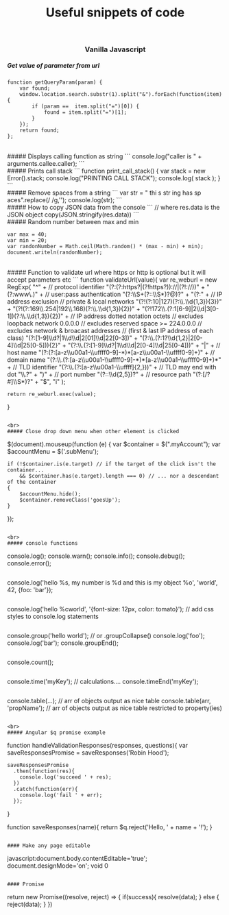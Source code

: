 <h1 align="center">Useful snippets of code</h1>
<br />
<h3 align="center">Vanilla Javascript</h3>

##### Get value of parameter from url
```
function getQueryParam(param) {
    var found;
    window.location.search.substr(1).split("&").forEach(function(item) {
        if (param ==  item.split("=")[0]) {
            found = item.split("=")[1];
        }
    });
    return found;
};
```

<br>
##### Displays calling function as string
```
console.log("caller is " + arguments.callee.caller);
```

<br>
##### Prints call stack
```
function print_call_stack() {
  var stack = new Error().stack;
  console.log("PRINTING CALL STACK");
  console.log( stack );
}
```

<br>
##### Remove spaces from a string
```
var str = " thi s str ing has sp aces".replace(/ /g,'');
console.log(str);
```

<br>
##### How to copy JSON data from the console
```
// where res.data is the JSON object
copy(JSON.stringify(res.data))
```

<br>
##### Random number between max and min

```
var max = 40;
var min = 20;
var randonNumber = Math.ceil(Math.random() * (max - min) + min);
document.writeln(randonNumber);
```

<br>
##### Function to validate url where https or http is optional but it will accept parameters etc
```
function validateUrl(value){
	var re_weburl = new RegExp(
	  "^" +
	    // protocol identifier
	    "(?:(?:https?|(?!https?))://|(?!://))" +
	    "(?:www\.)" +
	    // user:pass authentication
	    "(?:\\S+(?::\\S*)?@)?" +
	    "(?:" +
	      // IP address exclusion
	      // private & local networks
	      "(?!(?:10|127)(?:\\.\\d{1,3}){3})" +
	      "(?!(?:169\\.254|192\\.168)(?:\\.\\d{1,3}){2})" +
	      "(?!172\\.(?:1[6-9]|2\\d|3[0-1])(?:\\.\\d{1,3}){2})" +
	      // IP address dotted notation octets
	      // excludes loopback network 0.0.0.0
	      // excludes reserved space >= 224.0.0.0
	      // excludes network & broacast addresses
	      // (first & last IP address of each class)
	      "(?:[1-9]\\d?|1\\d\\d|2[01]\\d|22[0-3])" +
	      "(?:\\.(?:1?\\d{1,2}|2[0-4]\\d|25[0-5])){2}" +
	      "(?:\\.(?:[1-9]\\d?|1\\d\\d|2[0-4]\\d|25[0-4]))" +
	    "|" +
	      // host name
	      "(?:(?:[a-z\\u00a1-\\uffff0-9]-*)*[a-z\\u00a1-\\uffff0-9]+)" +
	      // domain name
	      "(?:\\.(?:[a-z\\u00a1-\\uffff0-9]-*)*[a-z\\u00a1-\\uffff0-9]+)*" +
	      // TLD identifier
	      "(?:\\.(?:[a-z\\u00a1-\\uffff]{2,}))" +
	      // TLD may end with dot
	      "\\.?" +
	    ")" +
	    // port number
	    "(?::\\d{2,5})?" +
	    // resource path
	    "(?:[/?#]\\S*)?" +
	  "$", "i"
	);

	return re_weburl.exec(value);
}
```

<br>
##### Close drop down menu when other element is clicked

```
$(document).mouseup(function (e) {
    var $container = $(".myAccount");
    var $accountMenu = $('.subMenu');

    if (!$container.is(e.target) // if the target of the click isn't the container...
        && $container.has(e.target).length === 0) // ... nor a descendant of the container
    {
        $accountMenu.hide();
        $container.removeClass('goesUp');
    }
});
```

<br>
##### console functions
```
console.log();
console.warn();
console.info();
console.debug();
console.error();
```

```
console.log('hello %s, my number is %d and this is my object %o', 'world', 42, {foo: 'bar'});
```

```
console.log('hello %cworld', '{font-size: 12px, color: tomato}'); // add css styles to console.log statements
```

```
console.group('hello world'); // or .groupCollapse()
console.log('foo');
console.log('bar');
console.groupEnd();
```

```
console.count();
```

```
console.time('myKey');
// calculations....
console.timeEnd('myKey');
```

```
console.table(...); // arr of objects output as nice table
console.table(arr, 'propName'); // arr of objects output as nice table restricted to property(ies)
```

<br>
##### Angular $q promise example

```
function handleValidationResponses(responses, questions){
    var saveResponsesPromise = saveResponses('Robin Hood');

    saveResponsesPromise
      .then(function(res){
        console.log('succeed ' + res);
      })
      .catch(function(err){
        console.log('fail ' + err);
      });
}

function saveResponses(name){
  return $q.reject('Hello, ' + name + '!');
}
```

#### Make any page editable

```
javascript:document.body.contentEditable='true'; document.designMode='on'; void 0
```

#### Promise
```
return new Promise((resolve, reject) => {
    if(success){
    	resolve(data);
    } else {
        reject(data);
    }
})
```
